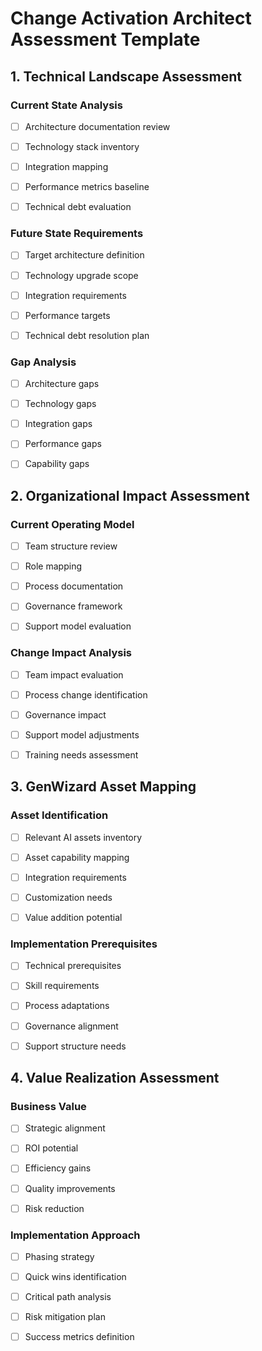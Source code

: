 # Change Activation Architect Assessment Template

## 1. Technical Landscape Assessment

### Current State Analysis

- [ ] Architecture documentation review

- [ ] Technology stack inventory

- [ ] Integration mapping

- [ ] Performance metrics baseline

- [ ] Technical debt evaluation

### Future State Requirements

- [ ] Target architecture definition

- [ ] Technology upgrade scope

- [ ] Integration requirements

- [ ] Performance targets

- [ ] Technical debt resolution plan

### Gap Analysis

- [ ] Architecture gaps

- [ ] Technology gaps

- [ ] Integration gaps

- [ ] Performance gaps

- [ ] Capability gaps

## 2. Organizational Impact Assessment

### Current Operating Model

- [ ] Team structure review

- [ ] Role mapping

- [ ] Process documentation

- [ ] Governance framework

- [ ] Support model evaluation

### Change Impact Analysis

- [ ] Team impact evaluation

- [ ] Process change identification

- [ ] Governance impact

- [ ] Support model adjustments

- [ ] Training needs assessment

## 3. GenWizard Asset Mapping

### Asset Identification

- [ ] Relevant AI assets inventory

- [ ] Asset capability mapping

- [ ] Integration requirements

- [ ] Customization needs

- [ ] Value addition potential

### Implementation Prerequisites

- [ ] Technical prerequisites

- [ ] Skill requirements

- [ ] Process adaptations

- [ ] Governance alignment

- [ ] Support structure needs

## 4. Value Realization Assessment

### Business Value

- [ ] Strategic alignment

- [ ] ROI potential

- [ ] Efficiency gains

- [ ] Quality improvements

- [ ] Risk reduction

### Implementation Approach

- [ ] Phasing strategy

- [ ] Quick wins identification

- [ ] Critical path analysis

- [ ] Risk mitigation plan

- [ ] Success metrics definition